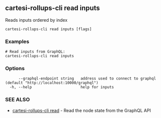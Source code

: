 ## cartesi-rollups-cli read inputs

Reads inputs ordered by index

```
cartesi-rollups-cli read inputs [flags]
```

### Examples

```
# Read inputs from GraphQL:
cartesi-rollups-cli read inputs
```

### Options

```
      --graphql-endpoint string   address used to connect to graphql (default "http://localhost:10000/graphql")
  -h, --help                      help for inputs
```

### SEE ALSO

* [cartesi-rollups-cli read](cartesi-rollups-cli_read.md)	 - Read the node state from the GraphQL API

